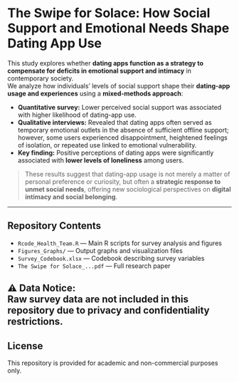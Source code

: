 # The Swipe for Solace: How Social Support and Emotional Needs Shape Dating App Use

This study explores whether **dating apps function as a strategy to compensate for deficits in emotional support and intimacy** in contemporary society.  
We analyze how individuals’ levels of social support shape their **dating-app usage and experiences** using a **mixed-methods approach**:

- **Quantitative survey:** Lower perceived social support was associated with higher likelihood of dating-app use.
- **Qualitative interviews:** Revealed that dating apps often served as temporary emotional outlets in the absence of sufficient offline support; however, some users experienced disappointment, heightened feelings of isolation, or repeated use linked to emotional vulnerability.
- **Key finding:** Positive perceptions of dating apps were significantly associated with **lower levels of loneliness** among users.

> These results suggest that dating-app usage is not merely a matter of personal preference or curiosity, but often a **strategic response to unmet social needs**, offering new sociological perspectives on **digital intimacy and social belonging**.

---

## Repository Contents
- `Rcode_Health_Team.R` — Main R scripts for survey analysis and figures  
- `Figures_Graphs/` — Output graphs and visualization files  
- `Survey_Codebook.xlsx` — Codebook describing survey variables  
- `The Swipe for Solace_...pdf` — Full research paper 

⚠️ **Data Notice:**  
Raw survey data are **not included** in this repository due to privacy and confidentiality restrictions.
---

## License
This repository is provided for academic and non-commercial purposes only.



